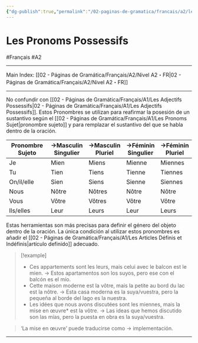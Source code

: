 ```yaml
---
{"dg-publish":true,"permalink":"/02-paginas-de-gramatica/francais/a2/les-pronoms-possessifs/"}
---
```


# Les Pronoms Possessifs
#Français #A2
___
Main Index: [[02 - Páginas de Gramática/Français/A2/Nivel A2・FR\|02 - Páginas de Gramática/Français/A2/Nivel A2・FR]]
___
No confundir con [[02 - Páginas de Gramática/Français/A1/Les Adjectifs Possessifs\|02 - Páginas de Gramática/Français/A1/Les Adjectifs Possessifs]]. Estos Pronombres se utilizan para reafirmar la posesión de un sustantivo según el [[02 - Páginas de Gramática/Français/A1/Les Pronoms Sujet\|pronombre sujeto]] y para remplazar el sustantivo del que se habla dentro de la oración.

| Pronombre Sujeto | →Masculin  <br>Singulier | →Masculin  <br>Pluriel | →Féminin  <br>Singulier | →Féminin  <br>Pluriel |
| ---------------- | ------------------------ | ---------------------- | ----------------------- | --------------------- |
| Je               | Mien                     | Miens                  | Mienne                  | Miennes               |
| Tu               | Tien                     | Tiens                  | Tienne                  | Tiennes               |
| On/il/elle       | Sien                     | Siens                  | Sienne                  | Siennes               |
| Nous             | Nôtre                    | Nôtres                 | Nôtre                   | Nôtre                 |
| Vous             | Vôtre                    | Vôtres                 | Vôtre                   | Vôtre                 |
| Ils/elles        | Leur                     | Leurs                  | Leur                    | Leurs                 |

Estas herramientas son más precisas para definir el género del objeto dentro de la oración. La única condición al utilizar estos pronombres es añadir el [[02 - Páginas de Gramática/Français/A1/Les Articles Définis et Indéfinis\|artículo definido]] adecuado.

> [!example] 
> - Ces appartements sont les leurs, mais celui avec le balcon est le mien. → Estos apartamentos son los suyos, pero ese con el balcón es el mío.
> - Cette maison moderne est la vôtre, mais la petite au bord du lac est la nôtre. → Esta casa moderna es la suya/vuestra, pero la pequeña al borde del lago es la nuestra.
> - Les idées que nous avons discutées sont les miennes, mais la mise en œuvre* est la vôtre. → Las ideas que hemos discutido son las mías, pero la puesta en obra es la suya/vuestra.

>‘La mise en œuvre’ puede traducirse como → implementación.

___
